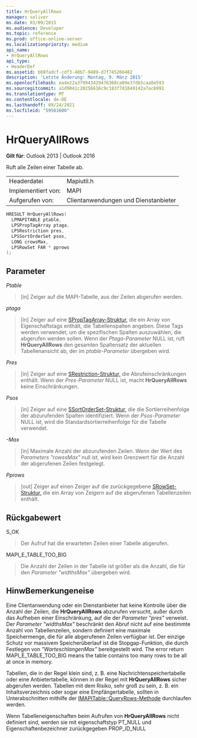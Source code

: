 ```yaml
---
title: HrQueryAllRows
manager: soliver
ms.date: 03/09/2015
ms.audience: Developer
ms.topic: reference
ms.prod: office-online-server
ms.localizationpriority: medium
api_name:
- HrQueryAllRows
api_type:
- HeaderDef
ms.assetid: b08fadcf-cdf3-48b7-9489-d7f745266482
description: 'Letzte Änderung: Montag, 9. März 2015'
ms.openlocfilehash: ea4e22a379943429476368ca09e37db5caa8e593
ms.sourcegitcommit: a1d9041c20256616c9c183f7d1049142a7ac6991
ms.translationtype: MT
ms.contentlocale: de-DE
ms.lasthandoff: 09/24/2021
ms.locfileid: "59561600"
---
```

# <a name="hrqueryallrows"></a>HrQueryAllRows

  
  
**Gilt für**: Outlook 2013 | Outlook 2016 
  
Ruft alle Zeilen einer Tabelle ab. 
  
|||
|:-----|:-----|
|Headerdatei  <br/> |Mapiutil.h  <br/> |
|Implementiert von:  <br/> |MAPI  <br/> |
|Aufgerufen von:  <br/> |Clientanwendungen und Dienstanbieter  <br/> |
   
```cpp
HRESULT HrQueryAllRows(
  LPMAPITABLE ptable,
  LPSPropTagArray ptaga,
  LPSRestriction pres,
  LPSSortOrderSet psos,
  LONG crowsMax,
  LPSRowSet FAR * pprows
);
```

## <a name="parameters"></a>Parameter

 _Ptable_
  
> [in] Zeiger auf die MAPI-Tabelle, aus der Zeilen abgerufen werden. 
    
 _ptaga_
  
> [in] Zeiger auf eine [SPropTagArray-Struktur,](sproptagarray.md) die ein Array von Eigenschaftstags enthält, die Tabellenspalten angeben. Diese Tags werden verwendet, um die spezifischen Spalten auszuwählen, die abgerufen werden sollen. Wenn der  _Ptaga-Parameter_ NULL ist, ruft **HrQueryAllRows** den gesamten Spaltensatz der aktuellen Tabellenansicht ab, der im  _ptable-Parameter_ übergeben wird. 
    
 _Pres_
  
> [in] Zeiger auf eine [SRestriction-Struktur,](srestriction.md) die Abrufeinschränkungen enthält. Wenn der  _Pres-Parameter_ NULL ist, macht **HrQueryAllRows** keine Einschränkungen. 
    
 _Psos_
  
> [in] Zeiger auf eine [SSortOrderSet-Struktur,](ssortorderset.md) die die Sortierreihenfolge der abzurufenden Spalten identifiziert. Wenn der  _Psos-Parameter_ NULL ist, wird die Standardsortierreihenfolge für die Tabelle verwendet. 
    
 _-Max_
  
> [in] Maximale Anzahl der abzurufenden Zeilen. Wenn der Wert des  _Parameters "rowssMax"_ null ist, wird kein Grenzwert für die Anzahl der abgerufenen Zeilen festgelegt. 
    
 _Pprows_
  
> [out] Zeiger auf einen Zeiger auf die zurückgegebene [SRowSet-Struktur,](srowset.md) die ein Array von Zeigern auf die abgerufenen Tabellenzeilen enthält. 
    
## <a name="return-value"></a>Rückgabewert

S_OK 
  
> Der Aufruf hat die erwarteten Zeilen einer Tabelle abgerufen. 
    
MAPI_E_TABLE_TOO_BIG 
  
> Die Anzahl der Zeilen in der Tabelle ist größer als die Anzahl, die für den  _Parameter "widthsMax"_ übergeben wird. 
    
## <a name="remarks"></a>HinwBemerkungeneise

Eine Clientanwendung oder ein Dienstanbieter hat keine Kontrolle über die Anzahl der Zeilen, die **HrQueryAllRows** abzurufen versucht, außer durch das Aufheben einer Einschränkung, auf die der  _Parameter "pres"_ verweist. Der  _Parameter "widthsMax"_ beschränkt den Abruf nicht auf eine bestimmte Anzahl von Tabellenzeilen, sondern definiert eine maximale Speichermenge, die für alle abgerufenen Zeilen verfügbar ist. Der einzige Schutz vor massivem Speicherüberlauf ist die Stopgap-Funktion, die durch Festlegen von  _"WarteschlangenMax"_ bereitgestellt wird. The error return MAPI_E_TABLE_TOO_BIG means the table contains too many rows to be all at once in memory. 
  
Tabellen, die in der Regel klein sind, z. B. eine Nachrichtenspeichertabelle oder eine Anbietertabelle, können in der Regel mit **HrQueryAllRows** sicher abgerufen werden. Tabellen mit dem Risiko, sehr groß zu sein, z. B. ein Inhaltsverzeichnis oder sogar eine Empfängertabelle, sollten in Unterabschnitten mithilfe der [IMAPITable::QueryRows-Methode](imapitable-queryrows.md) durchlaufen werden. 
  
Wenn Tabelleneigenschaften beim Aufrufen von **HrQueryAllRows** nicht definiert sind, werden sie mit eigenschaftstyp PT_NULL und Eigenschaftenbezeichner zurückgegeben PROP_ID_NULL 
  

